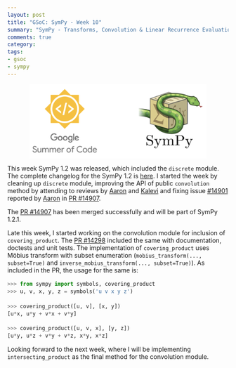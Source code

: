 ```yaml
---
layout: post
title: "GSoC: SymPy - Week 10"
summary: "SymPy - Transforms, Convolution & Linear Recurrence Evaluation"
comments: true
category:
tags:
- gsoc
- sympy
---
```


<img src="/files/gsoc-sympy.png" style="width:80%; height:80%; float:left; margin-left:50px;" />
<br clear="all" />

This week SymPy 1.2 was released, which included the `discrete` module. The complete changelog for the SymPy 1.2 is [here](https://github.com/sympy/sympy/wiki/Release-Notes-for-1.2). I started the week by cleaning up `discrete` module, improving the API of public `convolution` method by attending to reviews by [Aaron](https://github.com/asmeurer) and [Kalevi](https://github.com/jksuom) and fixing issue [#14901](https://github.com/sympy/sympy/issues/14901) reported by [Aaron](https://github.com/asmeurer) in [PR #14907](https://github.com/sympy/sympy/pull/14907).

The [PR #14907](https://github.com/sympy/sympy/pull/14907) has been merged successfully and will be part of SymPy 1.2.1.

Late this week, I started working on the convolution module for inclusion of `covering_product`.
The [PR #14298](https://github.com/sympy/sympy/pull/14928) included the same with documentation, doctests and unit tests.
The implementation of `covering_product` uses Möbius transform with subset enumeration (`mobius_transform(..., subset=True)` and `inverse_mobius_transform(..., subset=True)`). As included in the PR, the usage for the same is:

```python
>>> from sympy import symbols, covering_product
>>> u, v, x, y, z = symbols('u v x y z')

>>> covering_product([u, v], [x, y])
[u*x, u*y + v*x + v*y]

>>> covering_product([u, v, x], [y, z])
[u*y, u*z + v*y + v*z, x*y, x*z]
```

Looking forward to the next week, where I will be implementing `intersecting_product` as the final method for the convolution module.